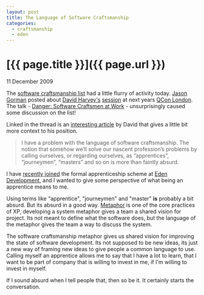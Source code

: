 ```yaml
--- 
layout: post
title: The Language of Software Craftsmanship
categories: 
  - craftsmanship
  - eden
--- 
```

[{{ page.title }}]({{ page.url }})
==================================

<p class="date">11 December 2009</p>

The [software craftsmanship list](http://groups.google.com/group/software_craftsmanship/browse_thread/thread/417bec17184ccfc2#) had a little flurry of activity today. [Jason Gorman](http://twitter.com/jasongorman) posted about [David Harvey's](http://www.teamsandtechnology.com/dh/blog/) [session](http://qconlondon.com/london-2010/presentation/Danger:+Software+Craftsmen+at+Work) at next years [QCon London](http://qconlondon.com/london-2010/). The talk - [Danger: Software Craftsmen at Work](http://qconlondon.com/london-2010/presentation/Danger:+Software+Craftsmen+at+Work) - unsurprisingly caused some discussion on the list!

Linked in the thread is an [interesting article](http://www.teamsandtechnology.com/dh/blog/2009/05/25/software-craftsmanship-can-we-just-get-over-it/) by David that gives a little bit more context to his position.

> I have a problem with the language of software craftsmanship. The notion that somehow we’ll solve
> our nascent profession’s problems by calling ourselves, or regarding ourselves, as “apprentices”,
> “journeymen”, “masters” and so on is more than faintly absurd.

I have [recently joined](http://tooky.github.com/craftsmanship/eden/2009/11/25/software-craftsmanship.html) the formal apprenticeship scheme at [Eden Development](http://www.edendevelopment.co.uk), and I wanted to give some perspective of what being an apprentice means to me.

Using terms like "apprentice", "journeymen" and "master" **is** probably a bit absurd. But its absurd in a good way. [Metaphor](http://c2.com/cgi/wiki?SystemMetaphor) is one of the core practices of XP, developing a system metaphor gives a team a shared vision for project. Its not meant to define what the software does, but the language of the metaphor gives the team a way to discuss the system.

The software craftsmanship metaphor gives us shared vision for improving the state of software development. Its not supposed to be new ideas, its just a new way of framing new ideas to give people a common language to use. Calling myself an apprentice allows me to say that I have a lot to learn, that I want to be part of company that is willing to invest in me, if I'm willing to invest in myself.

If I sound absurd when I tell people that, then so be it. It certainly starts the conversation.